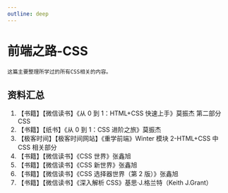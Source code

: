```yaml
---
outline: deep
---
```


# 前端之路-CSS

```
这篇主要整理所学过的所有CSS相关的内容。
```

## 资料汇总

1. 【书籍】【微信读书】《从 0 到 1：HTML+CSS 快速上手》莫振杰 第二部分 CSS
2. 【书籍】【纸书】《从 0 到 1：CSS 进阶之旅》莫振杰
3. 【极客时间】【极客时间网站】《重学前端》Winter 模块 2-HTML+CSS 中 CSS 相关部分
4. 【书籍】【微信读书】《CSS 世界》张鑫旭
5. 【书籍】【微信读书】《CSS 新世界》张鑫旭
6. 【书籍】【微信读书】《CSS 选择器世界（第 2 版）》张鑫旭
7. 【书籍】【微信读书】《深入解析 CSS》基思·J.格兰特（Keith J.Grant）
